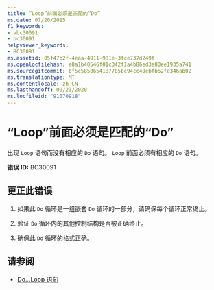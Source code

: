 ```yaml
---
title: “Loop”前面必须是匹配的“Do”
ms.date: 07/20/2015
f1_keywords:
- vbc30091
- bc30091
helpviewer_keywords:
- BC30091
ms.assetid: 05f47b2f-4eaa-4911-981e-3fce737d249f
ms.openlocfilehash: e8a1b40546f01c342f1a4b86ed3a80ee1935a741
ms.sourcegitcommit: bf5c5850654187705bc94cc40ebfb62fe346ab02
ms.translationtype: MT
ms.contentlocale: zh-CN
ms.lasthandoff: 09/23/2020
ms.locfileid: "91070918"
---
```

# <a name="loop-must-be-preceded-by-a-matching-do"></a>“Loop”前面必须是匹配的“Do”

出现 `Loop` 语句而没有相应的 `Do` 语句。 `Loop` 前面必须有相应的 `Do` 语句。  
  
 **错误 ID:** BC30091  
  
## <a name="to-correct-this-error"></a>更正此错误  
  
1. 如果此 `Do` 循环是一组嵌套 `Do` 循环的一部分，请确保每个循环正常终止。  
  
2. 验证 `Do` 循环内的其他控制结构是否被正确终止。  
  
3. 确保此 `Do` 循环的格式正确。  
  
## <a name="see-also"></a>请参阅

- [Do...Loop 语句](../language-reference/statements/do-loop-statement.md)
